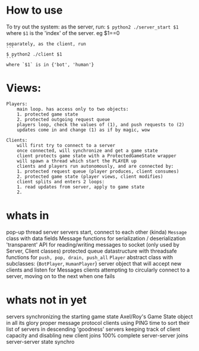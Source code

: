 # How to use

To try out the system:
    as the server, run:
    ```
    $ python2 ./server_start $1
    ```
    where `$1` is the 'index' of the server. eg $1==0

    separately, as the client, run
    ```
    $ python2 ./client $1
    ```
    where `$1` is in {'bot', 'human'}


# Views:
    Players:
        main loop. has access only to two objects:
        1. protected game state
        2. protected outgoing request queue
        players loop, check the values of (1), and push requests to (2)
        updates come in and change (1) as if by magic, wow

    Clients:
        will first try to connect to a server
        once connected, will synchronize and get a game state
        client protects game state with a ProtectedGameState wrapper
        will spawn a thread which start the PLAYER up
        clients and players run autonomously, and are connected by:
        1. protected request queue (player produces, client consumes)
        2. protected game state (player views, client modifies)
        client splits and enters 2 loops:
        1. read updates from server, apply to game state
        2.


# whats in
pop-up thread server
servers start, connect to each other (kinda)
`Message` class with data fields
Message functions for serialization / deserialization
'transparent' API for reading/writing messages to socket (only used by Server, Client classes)
protected queue datastructure with threadsafe functions for `push, pop, drain, push_all`
`Player` abstract class with subclasses: {`BotPlayer`, `HumanPlayer`}
server object that will accept new clients and listen for Messages
clients attempting to circularly connect to a server, moving on to the next when one fails



# whats not in yet
servers synchronizing the starting game state
Axel/Roy's Game State object in all its glory
proper message protocol
clients using PING time to sort their list of servers in descending 'goodness'
servers keeping track of client capacity and disabling new client joins
100% complete server-server joins
server-server state synchro
